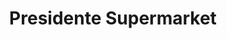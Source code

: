 ---
title: "Presidente Supermarket"
url: /north-bay-village/presidente-supermarket/
shop: supermarket
---